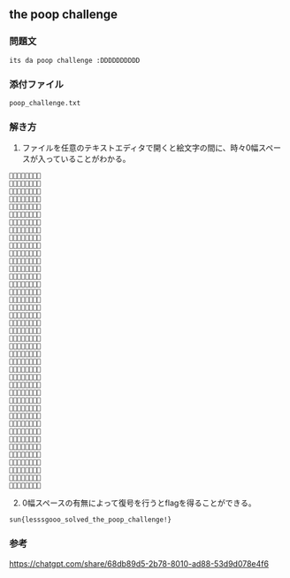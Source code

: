 ## the poop challenge
### 問題文
```
its da poop challenge :DDDDDDDDDD
```
### 添付ファイル
`poop_challenge.txt`

### 解き方
1. ファイルを任意のテキストエディタで開くと絵文字の間に、時々0幅スペースが入っていることがわかる。

```
💩💩​💩​💩​💩💩💩​💩​
💩💩​💩​💩​💩💩​💩💩​
💩💩​💩​💩💩​💩​💩​💩
💩💩​💩​💩​💩​💩💩​💩​
💩💩​💩​💩💩​💩​💩💩
💩💩​💩​💩💩💩​💩💩​
💩💩​💩​💩​💩💩💩​💩​
💩💩​💩​💩​💩💩💩​💩​
💩💩​💩​💩​💩💩💩​💩​
💩💩​💩​💩💩💩​💩​💩​
💩💩​💩​💩💩​💩​💩​💩​
💩💩​💩​💩💩​💩​💩​💩​
💩💩​💩​💩💩​💩​💩​💩​
💩💩​💩💩​💩​💩​💩​💩​
💩💩​💩​💩​💩💩💩​💩​
💩💩​💩​💩💩​💩​💩​💩​
💩💩​💩​💩💩​💩​💩💩
💩💩​💩​💩​💩💩​💩​💩
💩💩​💩​💩💩💩​💩💩​
💩💩​💩​💩💩💩​💩💩
💩💩​💩💩​💩​💩​💩​💩​
💩💩​💩​💩​💩💩​💩💩
💩💩​💩​💩💩​💩💩💩
💩💩​💩​💩💩💩​💩💩​
💩💩​💩💩​💩​💩​💩​💩​
💩💩​💩​💩​💩💩💩💩
💩💩​💩​💩💩​💩​💩​💩​
💩💩​💩​💩💩​💩​💩​💩​
💩💩​💩​💩​💩💩💩💩
💩💩​💩💩​💩​💩​💩​💩​
💩💩​💩​💩💩💩💩​💩​
💩💩​💩​💩💩​💩💩💩
💩💩​💩​💩💩💩💩💩​
💩💩​💩​💩💩​💩​💩💩
💩💩​💩​💩💩​💩​💩💩
💩💩​💩​💩💩💩​💩💩​
💩💩​💩​💩💩​💩​💩​💩
💩💩​💩​💩💩💩​💩​💩​
💩💩​💩​💩💩💩​💩💩​
💩💩💩​💩💩💩💩💩​
💩💩​💩​💩​💩​💩​💩💩​
```

2. 0幅スペースの有無によって復号を行うとflagを得ることができる。
```
sun{lesssgooo_solved_the_poop_challenge!}
```

 ### 参考
https://chatgpt.com/share/68db89d5-2b78-8010-ad88-53d9d078e4f6